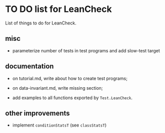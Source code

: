 TO DO list for LeanCheck
========================

List of things to do for LeanCheck.


misc
----

* parameterize number of tests in test programs and add slow-test target


documentation
-------------

* on tutorial.md, write about how to create test programs;

* on data-invariant.md, write missing section;

* add examples to all functions exported by `Test.LeanCheck`.


other improvements
------------------

* implement `conditionStatsT` (see `classStatsT`)
